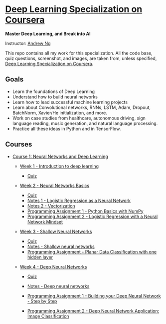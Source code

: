 # [Deep Learning Specialization on Coursera](https://www.coursera.org/specializations/deep-learning)

**Master Deep Learning, and Break into AI**

Instructor: [Andrew Ng](http://www.andrewng.org/)

This repo contains all my work for this specialization. All the code base, quiz questions, screenshot, and images, are taken from, unless specified, [Deep Learning Specialization on Coursera](https://www.coursera.org/specializations/deep-learning).
## Goals
- Learn the foundations of Deep Learning
- Understand how to build neural networks
- Learn how to lead successful machine learning projects
- Learn about Convolutional networks, RNNs, LSTM, Adam, Dropout, BatchNorm, Xavier/He initialization, and more.
- Work on case studies from healthcare, autonomous driving, sign language reading, music generation, and natural language processing.
- Practice all these ideas in Python and in TensorFlow.


## Courses
- [Course 1: Neural Networks and Deep Learning](https://github.com/andersy005/deep-learning-specialization/tree/master/01-Neural-Networks-and-Deep-Learning)
  - [Week 1 - Introduction to deep learning
](https://github.com/andersy005/deep-learning-specialization-coursera/tree/master/01-Neural-Networks-and-Deep-Learning/week1)
    - [Quiz](https://github.com/andersy005/deep-learning-specialization-coursera/blob/master/01-Neural-Networks-and-Deep-Learning/week1/quiz1.pdf)
  - [Week 2 - Neural Networks Basics](https://github.com/andersy005/deep-learning-specialization-coursera/tree/master/01-Neural-Networks-and-Deep-Learning/week2)
    - [Quiz](https://github.com/andersy005/deep-learning-specialization-coursera/blob/master/01-Neural-Networks-and-Deep-Learning/week2/quiz.pdf)
    - [Notes 1 - Logistic Regression as a Neural Network](https://github.com/andersy005/deep-learning-specialization-coursera/blob/master/01-Neural-Networks-and-Deep-Learning/week2/01-Logistic-Regression-as-a-Neural-Network.ipynb)
    - [Notes 2 - Vectorization](https://github.com/andersy005/deep-learning-specialization-coursera/blob/master/01-Neural-Networks-and-Deep-Learning/week2/02-vectorization.ipynb)
    - [Programming Assignment 1 - Python Basics with NumPy](https://github.com/andersy005/deep-learning-specialization-coursera/blob/master/01-Neural-Networks-and-Deep-Learning/week2/Programming-Assignments/Python%2BBasics%2BWith%2BNumpy%2Bv2.ipynb)
    - [Programming Assignment 2 - Logistic Regression with a Neural Network Mindset](https://github.com/andersy005/deep-learning-specialization-coursera/blob/master/01-Neural-Networks-and-Deep-Learning/week2/Programming-Assignments/Logistic%2BRegression%2Bwith%2Ba%2BNeural%2BNetwork%2Bmindset%2Bv3.ipynb)
    
  - [Week 3 - Shallow Neural Networks](https://github.com/andersy005/deep-learning-specialization-coursera/tree/master/01-Neural-Networks-and-Deep-Learning/week3)
    - [Quiz](https://github.com/andersy005/deep-learning-specialization-coursera/blob/master/01-Neural-Networks-and-Deep-Learning/week3/quiz.pdf)
    - [Notes - Shallow neural networks](https://github.com/andersy005/deep-learning-specialization-coursera/blob/master/01-Neural-Networks-and-Deep-Learning/week3/shallow-neural-network.ipynb)
    - [Programming Assignment - Planar Data Classification with one hidden layer](https://github.com/andersy005/deep-learning-specialization-coursera/blob/master/01-Neural-Networks-and-Deep-Learning/week3/Programming%20Assignments/Planar%2Bdata%2Bclassification%2Bwith%2Bone%2Bhidden%2Blayer%2Bv2.ipynb)
      
  - [Week 4 - Deep Neural Networks](https://github.com/andersy005/deep-learning-specialization-coursera/tree/master/01-Neural-Networks-and-Deep-Learning/week3)
    - [Quiz](https://github.com/andersy005/deep-learning-specialization-coursera/blob/master/01-Neural-Networks-and-Deep-Learning/week4/quiz.pdf)
    - [Notes - Deep neural networks](https://github.com/andersy005/deep-learning-specialization-coursera/blob/master/01-Neural-Networks-and-Deep-Learning/week4/deep-neural-networks.ipynb)
    - [Programming Assignment 1 - Building your Deep Neural Network - Step by Step](https://github.com/andersy005/deep-learning-specialization-coursera/blob/master/01-Neural-Networks-and-Deep-Learning/week4/Programming%20Assignments/Building%20your%20Deep%20Neural%20Network%20-%20Step%20by%20Step/Building%2Byour%2BDeep%2BNeural%2BNetwork%2B-%2BStep%2Bby%2BStep%2Bv3.ipynb)
    
     - [Programming Assignment 2 - Deep Neural Network Application: Image Classification](https://github.com/andersy005/deep-learning-specialization-coursera/blob/master/01-Neural-Networks-and-Deep-Learning/week4/Programming%20Assignments/Deep%20Neural%20Network%20Application:%20Image%20Classification/Deep%2BNeural%2BNetwork%2B-%2BApplication%2Bv3.ipynb)
    
    
    
